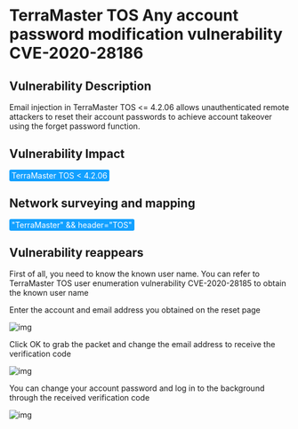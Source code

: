 # TerraMaster TOS Any account password modification vulnerability CVE-2020-28186

## Vulnerability Description

Email injection in TerraMaster TOS <= 4.2.06 allows unauthenticated remote attackers to reset their account passwords to achieve account takeover using the forget password function.

## Vulnerability Impact

<span style="background-color:rgb(18, 160, 255); padding: 2px 4px; border-radius: 3px; color: white;">TerraMaster TOS < 4.2.06</span>

## Network surveying and mapping

<span style="background-color:rgb(18, 160, 255); padding: 2px 4px; border-radius: 3px; color: white;">"TerraMaster" && header="TOS"</span>

## Vulnerability reappears

First of all, you need to know the known user name. You can refer to TerraMaster TOS user enumeration vulnerability CVE-2020-28185 to obtain the known user name

Enter the account and email address you obtained on the reset page

![img](https://raw.githubusercontent.com/PeiQi0/PeiQi-WIKI-Book/refs/heads/main/docs/.vuepress/../.vuepress/public/img/tm-5.png)



Click OK to grab the packet and change the email address to receive the verification code

![img](https://raw.githubusercontent.com/PeiQi0/PeiQi-WIKI-Book/refs/heads/main/docs/.vuepress/../.vuepress/public/img/tm-6.png)



You can change your account password and log in to the background through the received verification code

![img](https://raw.githubusercontent.com/PeiQi0/PeiQi-WIKI-Book/refs/heads/main/docs/.vuepress/../.vuepress/public/img/tm-7.png)